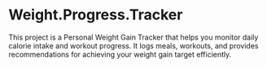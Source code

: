 # Weight.Progress.Tracker
This project is a Personal Weight Gain Tracker that helps you monitor daily calorie intake and workout progress. It logs meals, workouts, and provides recommendations for achieving your weight gain target efficiently.
